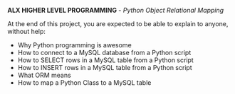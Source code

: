 
__ALX HIGHER LEVEL PROGRAMMING__ - _Python Object Relational Mapping_

At the end of this project, you are expected to be able to explain to anyone, without help:

*    Why Python programming is awesome
*    How to connect to a MySQL database from a Python script
*    How to SELECT rows in a MySQL table from a Python script
*    How to INSERT rows in a MySQL table from a Python script
*    What ORM means
*    How to map a Python Class to a MySQL table

